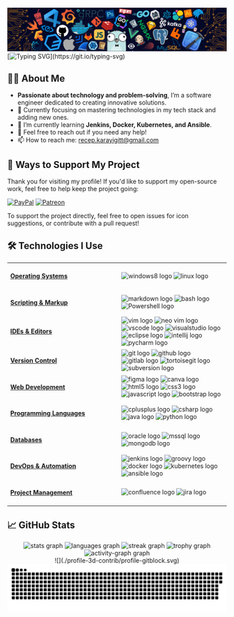 ![](./src/header_.png)
[![Typing SVG](https://readme-typing-svg.demolab.com?font=Fira+Code&weight=900&size=40&pause=1000&color=159AF7&multiline=true&repeat=false&width=1200&height=120&lines=Hello+world+%F0%9F%91%8B%2C+I'm+Recep+Karayi%C4%9Fit!;+Here's+a+few+things+you+might+need+to+know!)](https://git.io/typing-svg)

## 👨‍💻 About Me

- **Passionate about technology and problem-solving**, I’m a software engineer dedicated to creating innovative
solutions.
- 🔭 Currently focusing on mastering technologies in my tech stack and adding new ones.
- 🌱 I’m currently learning **Jenkins, Docker, Kubernetes, and Ansible**.
- 💬 Feel free to reach out if you need any help!
- 📫 How to reach me: [recep.karayigitt@gmail.com](mailto:recep.karayigitt@gmail.com)

## 💖 Ways to Support My Project

Thank you for visiting my profile! If you'd like to support my open-source work, feel free to help keep the project going:

  [![PayPal](https://img.shields.io/badge/PayPal-00457C?style=for-the-badge&logo=paypal&logoColor=white)](https://paypal.me/rkarayigit) [![Patreon](https://img.shields.io/badge/Patreon-F96854?style=for-the-badge&logo=patreon&logoColor=white)](https://patreon.com/rkarayigit) 

To support the project directly, feel free to open issues for icon suggestions, or contribute with a pull request!

## 🛠️ Technologies I Use
<table style="width: 100%; border-collapse: collapse;">
  <tr>
    <!-- Operating Systems -->
    <td style="text-align: left; width: 50%; padding-right: 10px;">
      <h4 style="font-weight: bold; text-decoration: underline;">Operating Systems</h4>
    </td>
    <td style="text-align: left; width: 50%; padding-left: 10px;">
      <div align="left">
        <img src="https://cdn.jsdelivr.net/gh/devicons/devicon/icons/windows8/windows8-original.svg" height="20" alt="windows8 logo" />
        <img src="https://cdn.jsdelivr.net/gh/devicons/devicon/icons/linux/linux-original.svg" height="20" alt="linux logo" />
      </div>
    </td>
  </tr>
  <tr>
    <!-- Scripting & Markup -->
    <td style="text-align: left; width: 50%; padding-right: 10px;">
      <h4 style="font-weight: bold; text-decoration: underline;">Scripting & Markup</h4>
    </td>
    <td style="text-align: left; width: 50%; padding-left: 10px;">
      <div align="left">
        <img src="https://skillicons.dev/icons?i=md" height="20" alt="markdown logo" />
        <img src="https://cdn.simpleicons.org/gnubash/4EAA25" height="20" alt="bash logo" />
        <img src="https://skillicons.dev/icons?i=powershell" height="20" alt="Powershell logo" />
      </div>
    </td>
  </tr>
  <tr>
    <!-- IDEs & Editors -->
    <td style="text-align: left; width: 50%; padding-right: 10px;">
      <h4 style="font-weight: bold; text-decoration: underline;">IDEs & Editors</h4>
    </td>
    <td style="text-align: left; width: 50%; padding-left: 10px;">
      <div align="left">
        <img src="https://cdn.jsdelivr.net/gh/devicons/devicon/icons/vim/vim-original.svg" height="20" alt="vim logo" />
        <img src="https://raw.githubusercontent.com/marwin1991/profile-technology-icons/refs/heads/main/icons/neovim.png" height="20" alt="neo vim logo" />
        <img src="https://cdn.jsdelivr.net/gh/devicons/devicon/icons/vscode/vscode-original.svg" height="20" alt="vscode logo" />
        <img src="https://cdn.jsdelivr.net/gh/devicons/devicon/icons/visualstudio/visualstudio-plain.svg" height="20" alt="visualstudio logo" />
        <img src="https://raw.githubusercontent.com/marwin1991/profile-technology-icons/refs/heads/main/icons/eclipse.png" height="20" alt="eclipse logo" />
        <img src="https://cdn.jsdelivr.net/gh/devicons/devicon/icons/intellij/intellij-original.svg" height="20" alt="intellij logo" />
        <img src="https://cdn.jsdelivr.net/gh/devicons/devicon/icons/pycharm/pycharm-original.svg" height="20" alt="pycharm logo" />
      </div>
    </td>
  </tr>
  <tr>
    <!-- Version Control -->
    <td style="text-align: left; width: 50%; padding-right: 10px;">
      <h4 style="font-weight: bold; text-decoration: underline;">Version Control</h4>
    </td>
    <td style="text-align: left; width: 50%; padding-left: 10px;">
      <div align="left">
        <img src="https://cdn.jsdelivr.net/gh/devicons/devicon/icons/git/git-original.svg" height="20" alt="git logo" />
        <img src="https://skillicons.dev/icons?i=github" height="20" alt="github logo" />
        <img src="https://cdn.jsdelivr.net/gh/devicons/devicon/icons/gitlab/gitlab-original.svg" height="20" alt="gitlab logo" />
        <img src="https://cdn.jsdelivr.net/gh/devicons/devicon/icons/tortoisegit/tortoisegit-original.svg" height="20" alt="tortoisegit logo" />
        <img src="https://cdn.jsdelivr.net/gh/devicons/devicon/icons/subversion/subversion-original.svg" height="20" alt="subversion logo" />
      </div>
    </td>
  </tr>
  <tr>
    <!-- Web Development -->
    <td style="text-align: left; width: 50%; padding-right: 10px;">
      <h4 style="font-weight: bold; text-decoration: underline;">Web Development</h4>
    </td>
    <td style="text-align: left; width: 50%; padding-left: 10px;">
      <div align="left">
        <img src="https://cdn.jsdelivr.net/gh/devicons/devicon/icons/figma/figma-original.svg" height="20" alt="figma logo" />
        <img src="https://raw.githubusercontent.com/marwin1991/profile-technology-icons/refs/heads/main/icons/canva.png" height="20" alt="canva logo" />      
        <img src="https://cdn.jsdelivr.net/gh/devicons/devicon/icons/html5/html5-original.svg" height="20" alt="html5 logo" />
        <img src="https://cdn.jsdelivr.net/gh/devicons/devicon/icons/css3/css3-original.svg" height="20" alt="css3 logo" />
        <img src="https://cdn.jsdelivr.net/gh/devicons/devicon/icons/javascript/javascript-original.svg" height="20" alt="javascript logo" />
        <img src="https://cdn.simpleicons.org/bootstrap/7952B3" height="20" alt="bootstrap logo" />
      </div>
    </td>
  </tr>
  <tr>
    <!-- Programming Languages -->
    <td style="text-align: left; width: 50%; padding-right: 10px;">
      <h4 style="font-weight: bold; text-decoration: underline;">Programming Languages</h4>
    </td>
    <td style="text-align: left; width: 50%; padding-left: 10px;">
      <div align="left">
        <img src="https://cdn.jsdelivr.net/gh/devicons/devicon/icons/cplusplus/cplusplus-original.svg" height="20" alt="cplusplus logo" />
        <img src="https://cdn.jsdelivr.net/gh/devicons/devicon/icons/csharp/csharp-original.svg" height="20" alt="csharp logo" />
        <img src="https://cdn.jsdelivr.net/gh/devicons/devicon/icons/java/java-original.svg" height="20" alt="java logo" />
        <img src="https://cdn.jsdelivr.net/gh/devicons/devicon/icons/python/python-original.svg" height="20" alt="python logo" />
      </div>
    </td>
  </tr>
    <tr>
    <!-- Databases -->
    <td style="text-align: left; width: 50%; padding-right: 10px;">
      <h4 style="font-weight: bold; text-decoration: underline;">Databases</h4>
    </td>
    <td style="text-align: left; width: 50%; padding-left: 10px;">
      <div align="left">
        <img src="https://raw.githubusercontent.com/marwin1991/profile-technology-icons/refs/heads/main/icons/oracle.png" height="20" alt="oracle logo" />
        <img src="https://raw.githubusercontent.com/marwin1991/profile-technology-icons/refs/heads/main/icons/mssql.png" height="20" alt="mssql logo" />
        <img src="https://raw.githubusercontent.com/marwin1991/profile-technology-icons/refs/heads/main/icons/mongodb.png" height="20" alt="mongodb logo" />
      </div>
    </td>
  </tr>
  <tr>
    <!-- DevOps & Automation -->
    <td style="text-align: left; width: 50%; padding-right: 10px;">
      <h4 style="font-weight: bold; text-decoration: underline;">DevOps & Automation</h4>
    </td>
    <td style="text-align: left; width: 50%; padding-left: 10px;">
      <div align="left">
        <img src="https://skillicons.dev/icons?i=jenkins" height="20" alt="jenkins logo" />
        <img src="https://cdn.jsdelivr.net/gh/devicons/devicon/icons/groovy/groovy-original.svg" height="20" alt="groovy logo" />
        <img src="https://cdn.jsdelivr.net/gh/devicons/devicon/icons/docker/docker-original.svg" height="20" alt="docker logo" />
        <img src="https://cdn.jsdelivr.net/gh/devicons/devicon/icons/kubernetes/kubernetes-plain.svg" height="20" alt="kubernetes logo" />
        <img src="https://cdn.simpleicons.org/ansible/EE0000" height="20" alt="ansible logo" />
      </div>
    </td>
  </tr>
  <tr>
    <!-- Project Management -->
    <td style="text-align: left; width: 50%; padding-right: 10px;">
      <h4 style="font-weight: bold; text-decoration: underline;">Project Management</h4>
    </td>
    <td style="text-align: left; width: 50%; padding-left: 10px;">
      <div align="left">
        <img src="https://img.shields.io/badge/Confluence-172B4D?logo=confluence&logoColor=white&style=for-the-badge" height="20" alt="confluence logo" />
        <img src="https://img.shields.io/badge/Jira-0052CC?logo=jira&logoColor=white&style=for-the-badge" height="20" alt="jira logo" />
      </div>
    </td>
  </tr>
</table>

## 📈 GitHub Stats

<div align="center">
  <img
    src="https://github-readme-stats.vercel.app/api?username=RecepKarayigit&hide_title=false&hide_rank=false&show_icons=true&include_all_commits=true&count_private=true&disable_animations=false&theme=dracula&locale=en&hide_border=false&order=1"
    height="150" alt="stats graph" />
  <img
    src="https://github-readme-stats.vercel.app/api/top-langs?username=RecepKarayigit&locale=en&hide_title=false&layout=compact&card_width=320&langs_count=5&theme=dracula&hide_border=false&order=2"
    height="150" alt="languages graph" />
  <img
    src="https://streak-stats.demolab.com?user=RecepKarayigit&locale=en&mode=daily&theme=dracula&hide_border=false&border_radius=5&order=3"
    height="150" alt="streak graph" />
  <img
    src="https://github-profile-trophy.vercel.app?username=RecepKarayigit&theme=dracula&column=-1&row=1&margin-w=8&margin-h=8&no-bg=false&no-frame=false&order=4"
    height="150" alt="trophy graph" />
  <img
    src="https://github-readme-activity-graph.vercel.app/graph?username=RecepKarayigit&radius=16&theme=react&area=true&order=5"
    height="300" alt="activity-graph graph" />
</div>

<div align="center">
  ![](./profile-3d-contrib/profile-gitblock.svg)
</div>

<picture>
  <source media="(prefers-color-scheme: dark)"
    srcset="https://raw.githubusercontent.com/RecepKarayigit/RecepKarayigit/output/github-snake-dark.svg" />
  <source media="(prefers-color-scheme: light)"
    srcset="https://raw.githubusercontent.com/RecepKarayigit/RecepKarayigit/output/github-snake.svg" />
  <img alt="github-snake"
    src="https://raw.githubusercontent.com/RecepKarayigit/RecepKarayigit/output/github-snake.svg" />
</picture>

